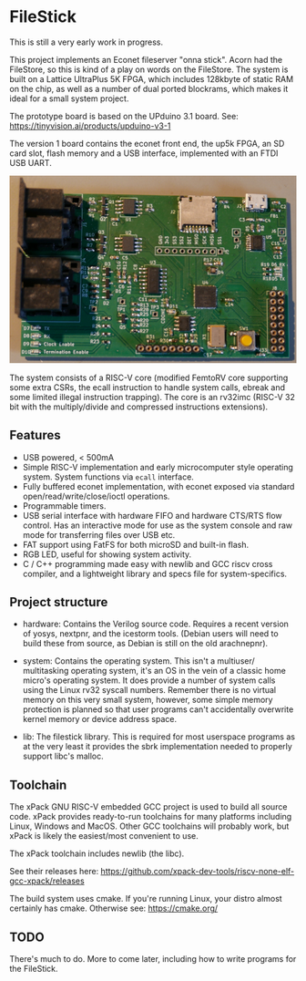 # FileStick

This is still a very early work in progress.

This project implements an Econet fileserver "onna stick". Acorn had
the FileStore, so this is kind of a play on words on the FileStore.
The system is built on a Lattice UltraPlus 5K FPGA, which includes
128kbyte of static RAM on the chip, as well as a number of dual ported
blockrams, which makes it ideal for a small system project.

The prototype board is based on the UPduino 3.1 board.
See: https://tinyvision.ai/products/upduino-v3-1

The version 1 board contains the econet front end, the up5k FPGA,
an SD card slot, flash memory and a USB interface, implemented with
an FTDI USB UART.

![V1 board](https://raw.githubusercontent.com/spectrumero/filestick/refs/heads/main/filestick-scaled.jpg "V1 board")

The system consists of a RISC-V core (modified FemtoRV core supporting
some extra CSRs, the ecall instruction to handle system calls, ebreak
and some limited illegal instruction trapping). The core is an rv32imc
(RISC-V 32 bit with the multiply/divide and compressed instructions
extensions).

## Features

* USB powered, < 500mA
* Simple RISC-V implementation and early microcomputer style operating
system. System functions via `ecall` interface.
* Fully buffered econet implementation, with econet exposed via standard
open/read/write/close/ioctl operations.
* Programmable timers.
* USB serial interface with hardware FIFO and hardware CTS/RTS flow control.
Has an interactive mode for use as the system console and raw mode for
transferring files over USB etc.
* FAT support using FatFS for both microSD and built-in flash.
* RGB LED, useful for showing system activity.
* C / C++ programming made easy with newlib and GCC riscv cross compiler,
and a lightweight library and specs file for system-specifics.

## Project structure

* hardware: Contains the Verilog source code. Requires a recent version
of yosys, nextpnr, and the icestorm tools. (Debian users will need to
build these from source, as Debian is still on the old arachnepnr).

* system: Contains the operating system. This isn't a multiuser/
multitasking operating system, it's an OS in the vein of a classic
home micro's operating system. It does provide a number of system
calls using the Linux rv32 syscall numbers. Remember there is no
virtual memory on this very small system, however, some simple memory
protection is planned so that user programs can't accidentally
overwrite kernel memory or device address space.

* lib: The filestick library. This is required for most userspace programs
as at the very least it provides the sbrk implementation needed to properly
support libc's malloc.

## Toolchain

The xPack GNU RISC-V embedded GCC project is used to build all source
code. xPack provides ready-to-run toolchains for many platforms including
Linux, Windows and MacOS. Other GCC toolchains will probably work, but xPack
is likely the easiest/most convenient to use.

The xPack toolchain includes newlib (the libc).

See their releases here: 
https://github.com/xpack-dev-tools/riscv-none-elf-gcc-xpack/releases

The build system uses cmake. If you're running Linux, your distro almost
certainly has cmake. Otherwise see: https://cmake.org/

## TODO

There's much to do. More to come later, including how to write programs
for the FileStick.

